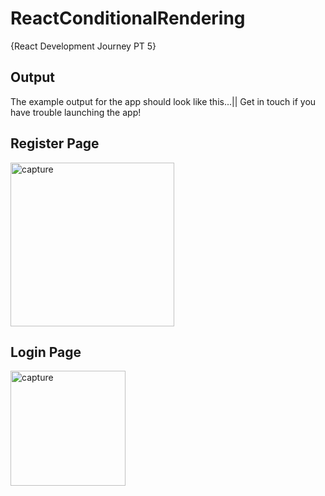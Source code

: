 # ReactConditionalRendering
{React Development Journey PT 5}

## Output 

The example output for the app should look like this...|| Get in touch if you have trouble launching the app!

## Register Page

<img width="262" alt="capture" src="https://user-images.githubusercontent.com/91548582/143484900-1f32e5f7-454b-407c-97ec-bce34207cd83.PNG">


## Login Page

<img width="184" alt="capture" src="https://user-images.githubusercontent.com/91548582/143486660-f21e0f58-0e88-4f22-ba04-25397e7dfa22.PNG">

